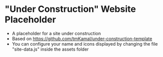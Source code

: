 # "Under Construction" Website Placeholder

- A placeholder for a site under construction
- Based on <https://github.com/tmKamal/under-construction-template>
- You can configure your name and icons displayed by changing the file "site-data.js" inside the assets folder
